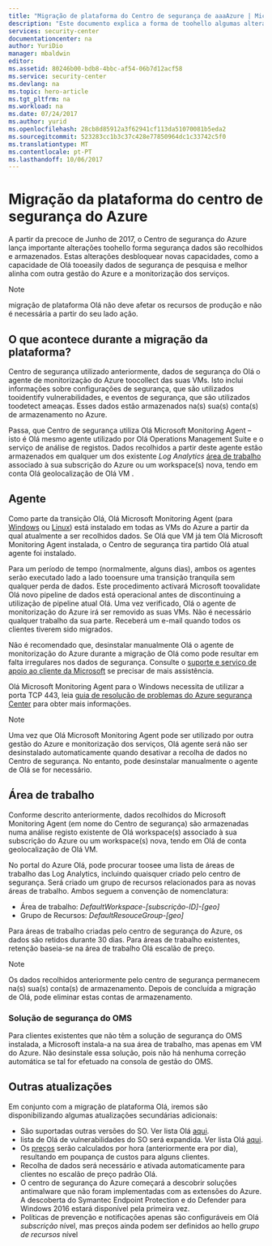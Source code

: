 ```yaml
---
title: "Migração de plataforma do Centro de segurança de aaaAzure | Microsoft Docs"
description: "Este documento explica a forma de toohello algumas alterações dados do Centro de segurança do Azure é recolhida."
services: security-center
documentationcenter: na
author: YuriDio
manager: mbaldwin
editor: 
ms.assetid: 80246b00-bdb8-4bbc-af54-06b7d12acf58
ms.service: security-center
ms.devlang: na
ms.topic: hero-article
ms.tgt_pltfrm: na
ms.workload: na
ms.date: 07/24/2017
ms.author: yurid
ms.openlocfilehash: 28cb8d85912a3f62941cf113da51070081b5eda2
ms.sourcegitcommit: 523283cc1b3c37c428e77850964dc1c33742c5f0
ms.translationtype: MT
ms.contentlocale: pt-PT
ms.lasthandoff: 10/06/2017
---
```

# <a name="azure-security-center-platform-migration"></a>Migração da plataforma do centro de segurança do Azure

A partir da precoce de Junho de 2017, o Centro de segurança do Azure lança importante alterações toohello forma segurança dados são recolhidos e armazenados.  Estas alterações desbloquear novas capacidades, como a capacidade de Olá tooeasily dados de segurança de pesquisa e melhor alinha com outra gestão do Azure e a monitorização dos serviços.

> [!NOTE]
> migração de plataforma Olá não deve afetar os recursos de produção e não é necessária a partir do seu lado ação.


## <a name="whats-happening-during-this-platform-migration"></a>O que acontece durante a migração da plataforma?

Centro de segurança utilizado anteriormente, dados de segurança do Olá o agente de monitorização do Azure toocollect das suas VMs. Isto inclui informações sobre configurações de segurança, que são utilizados tooidentify vulnerabilidades, e eventos de segurança, que são utilizados toodetect ameaças. Esses dados estão armazenados na(s) sua(s) conta(s) de armazenamento no Azure.

Passa, que Centro de segurança utiliza Olá Microsoft Monitoring Agent – isto é Olá mesmo agente utilizado por Olá Operations Management Suite e o serviço de análise de registos. Dados recolhidos a partir deste agente estão armazenados em qualquer um dos existente *Log Analytics* [área de trabalho](../log-analytics/log-analytics-manage-access.md) associado à sua subscrição do Azure ou um workspace(s) nova, tendo em conta Olá geolocalização de Olá VM .

## <a name="agent"></a>Agente

Como parte da transição Olá, Olá Microsoft Monitoring Agent (para [Windows](../log-analytics/log-analytics-windows-agents.md) ou [Linux](../log-analytics/log-analytics-linux-agents.md)) está instalado em todas as VMs do Azure a partir da qual atualmente a ser recolhidos dados.  Se Olá que VM já tem Olá Microsoft Monitoring Agent instalada, o Centro de segurança tira partido Olá atual agente foi instalado.

Para um período de tempo (normalmente, alguns dias), ambos os agentes serão executado lado a lado tooensure uma transição tranquila sem qualquer perda de dados. Este procedimento activará Microsoft toovalidate Olá novo pipeline de dados está operacional antes de discontinuing a utilização de pipeline atual Olá. Uma vez verificado, Olá o agente de monitorização do Azure irá ser removido as suas VMs. Não é necessário qualquer trabalho da sua parte. Receberá um e-mail quando todos os clientes tiverem sido migrados.
 
Não é recomendado que, desinstalar manualmente Olá o agente de monitorização do Azure durante a migração de Olá como pode resultar em falta irregulares nos dados de segurança. Consulte o [suporte e serviço de apoio ao cliente da Microsoft](https://support.microsoft.com/contactus/) se precisar de mais assistência. 

Olá Microsoft Monitoring Agent para o Windows necessita de utilizar a porta TCP 443, leia [guia de resolução de problemas do Azure segurança Center](security-center-troubleshooting-guide.md) para obter mais informações.


> [!NOTE] 
> Uma vez que Olá Microsoft Monitoring Agent pode ser utilizado por outra gestão do Azure e monitorização dos serviços, Olá agente será não ser desinstalado automaticamente quando desativar a recolha de dados no Centro de segurança. No entanto, pode desinstalar manualmente o agente de Olá se for necessário.

## <a name="workspace"></a>Área de trabalho

Conforme descrito anteriormente, dados recolhidos do Microsoft Monitoring Agent (em nome do Centro de segurança) são armazenadas numa análise registo existente de Olá workspace(s) associado à sua subscrição do Azure ou um workspace(s) nova, tendo em Olá de conta geolocalização de Olá VM.

No portal do Azure Olá, pode procurar toosee uma lista de áreas de trabalho das Log Analytics, incluindo quaisquer criado pelo centro de segurança. Será criado um grupo de recursos relacionados para as novas áreas de trabalho. Ambos seguem a convenção de nomenclatura:

- Área de trabalho: *DefaultWorkspace-[subscrição-ID]-[geo]*
- Grupo de Recursos: *DefaultResouceGroup-[geo]* 
 
Para áreas de trabalho criadas pelo centro de segurança do Azure, os dados são retidos durante 30 dias. Para áreas de trabalho existentes, retenção baseia-se na área de trabalho Olá escalão de preço.

> [!NOTE]
> Os dados recolhidos anteriormente pelo centro de segurança permanecem na(s) sua(s) conta(s) de armazenamento. Depois de concluída a migração de Olá, pode eliminar estas contas de armazenamento.

### <a name="oms-security-solution"></a>Solução de segurança do OMS 

Para clientes existentes que não têm a solução de segurança do OMS instalada, a Microsoft instala-a na sua área de trabalho, mas apenas em VM do Azure. Não desinstale essa solução, pois não há nenhuma correção automática se tal for efetuado na consola de gestão do OMS.


## <a name="other-updates"></a>Outras atualizações

Em conjunto com a migração de plataforma Olá, iremos são disponibilizando algumas atualizações secundárias adicionais:

- São suportadas outras versões do SO. Ver lista Olá [aqui](security-center-faq.md#virtual-machines).
- lista de Olá de vulnerabilidades do SO será expandida. Ver lista Olá [aqui](https://gallery.technet.microsoft.com/Azure-Security-Center-a789e335).
- Os [preços](https://azure.microsoft.com/pricing/details/security-center/) serão calculados por hora (anteriormente era por dia), resultando em poupança de custos para alguns clientes.
- Recolha de dados será necessário e ativada automaticamente para clientes no escalão de preço padrão Olá.
- O centro de segurança do Azure começará a descobrir soluções antimalware que não foram implementadas com as extensões do Azure. A descoberta do Symantec Endpoint Protection e do Defender para Windows 2016 estará disponível pela primeira vez.
- Políticas de prevenção e notificações apenas são configuráveis em Olá *subscrição* nível, mas preços ainda podem ser definidos ao hello *grupo de recursos* nível

